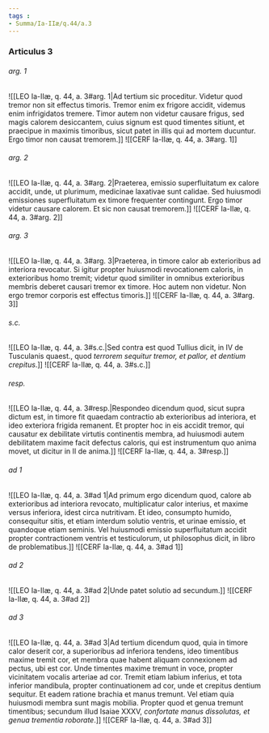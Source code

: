 ```yaml
---
tags : 
- Summa/Ia-IIæ/q.44/a.3
---
```


### Articulus 3

###### arg. 1
![[LEO Ia-IIæ, q. 44, a. 3#arg. 1|Ad tertium sic proceditur. Videtur quod tremor non sit effectus timoris. Tremor enim ex frigore accidit, videmus enim infrigidatos tremere. Timor autem non videtur causare frigus, sed magis calorem desiccantem, cuius signum est quod timentes sitiunt, et praecipue in maximis timoribus, sicut patet in illis qui ad mortem ducuntur. Ergo timor non causat tremorem.]]
![[CERF Ia-IIæ, q. 44, a. 3#arg. 1]]

###### arg. 2
![[LEO Ia-IIæ, q. 44, a. 3#arg. 2|Praeterea, emissio superfluitatum ex calore accidit, unde, ut plurimum, medicinae laxativae sunt calidae. Sed huiusmodi emissiones superfluitatum ex timore frequenter contingunt. Ergo timor videtur causare calorem. Et sic non causat tremorem.]]
![[CERF Ia-IIæ, q. 44, a. 3#arg. 2]]

###### arg. 3
![[LEO Ia-IIæ, q. 44, a. 3#arg. 3|Praeterea, in timore calor ab exterioribus ad interiora revocatur. Si igitur propter huiusmodi revocationem caloris, in exterioribus homo tremit; videtur quod similiter in omnibus exterioribus membris deberet causari tremor ex timore. Hoc autem non videtur. Non ergo tremor corporis est effectus timoris.]]
![[CERF Ia-IIæ, q. 44, a. 3#arg. 3]]

###### s.c.
![[LEO Ia-IIæ, q. 44, a. 3#s.c.|Sed contra est quod Tullius dicit, in IV de Tusculanis quaest., quod *terrorem sequitur tremor, et pallor, et dentium crepitus*.]]
![[CERF Ia-IIæ, q. 44, a. 3#s.c.]]

###### resp.
![[LEO Ia-IIæ, q. 44, a. 3#resp.|Respondeo dicendum quod, sicut supra dictum est, in timore fit quaedam contractio ab exterioribus ad interiora, et ideo exteriora frigida remanent. Et propter hoc in eis accidit tremor, qui causatur ex debilitate virtutis continentis membra, ad huiusmodi autem debilitatem maxime facit defectus caloris, qui est instrumentum quo anima movet, ut dicitur in II de anima.]]
![[CERF Ia-IIæ, q. 44, a. 3#resp.]]

###### ad 1
![[LEO Ia-IIæ, q. 44, a. 3#ad 1|Ad primum ergo dicendum quod, calore ab exterioribus ad interiora revocato, multiplicatur calor interius, et maxime versus inferiora, idest circa nutritivam. Et ideo, consumpto humido, consequitur sitis, et etiam interdum solutio ventris, et urinae emissio, et quandoque etiam seminis. Vel huiusmodi emissio superfluitatum accidit propter contractionem ventris et testiculorum, ut philosophus dicit, in libro de problematibus.]]
![[CERF Ia-IIæ, q. 44, a. 3#ad 1]]

###### ad 2
![[LEO Ia-IIæ, q. 44, a. 3#ad 2|Unde patet solutio ad secundum.]]
![[CERF Ia-IIæ, q. 44, a. 3#ad 2]]

###### ad 3
![[LEO Ia-IIæ, q. 44, a. 3#ad 3|Ad tertium dicendum quod, quia in timore calor deserit cor, a superioribus ad inferiora tendens, ideo timentibus maxime tremit cor, et membra quae habent aliquam connexionem ad pectus, ubi est cor. Unde timentes maxime tremunt in voce, propter vicinitatem vocalis arteriae ad cor. Tremit etiam labium inferius, et tota inferior mandibula, propter continuationem ad cor, unde et crepitus dentium sequitur. Et eadem ratione brachia et manus tremunt. Vel etiam quia huiusmodi membra sunt magis mobilia. Propter quod et genua tremunt timentibus; secundum illud Isaiae XXXV, *confortate manus dissolutas, et genua trementia roborate*.]]
![[CERF Ia-IIæ, q. 44, a. 3#ad 3]]

